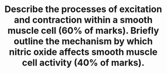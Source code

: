 ---
title: "Describe the processes of excitation and contraction within a smooth muscle cell (60% of marks). Briefly outline the mechanism by which nitric oxide affects smooth muscle cell activity (40% of marks)."
entityType: SAQ
exam: PEX
college: CICM
year: 2012
sitting: A
question: 18
passRate: 20
EC_expectedDomains:
- "Candidates were expected to mention mechanisms of muscle cell membrane activation (e.g. Ca2+ channel mediated action potential, Pacemaker potential, etc), sources of rise in intracellular Ca2+, intracellular Ca2+ binding to calmodulin in cytoplasm Ca2+calmodulin complex binding to, and activation of myosin light chain kinase, energy dependent myosin cross bridges and cycling and mechanism of smooth muscle relaxation."
- "Nitric Oxide (NO) activates guanylyl cyclise which in turn catalyzes the dephosphorylation of GTP to cyclicGMP which in turn induces smooth muscle relaxation, and the various mechanisms by which this occurs."
EC_errorsCommon:
- "Insufficient breadth and depth of knowledge limited candidates’ performance to this question."
---